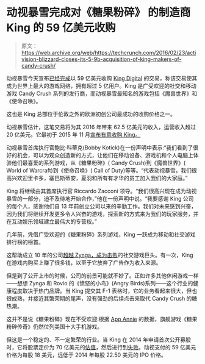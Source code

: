 # 动视暴雪完成对《糖果粉碎》 的制造商 King 的 59 亿美元收购

> 原文：<https://web.archive.org/web/https://techcrunch.com/2016/02/23/activision-blizzard-closes-its-5-9b-acquisition-of-king-makers-of-candy-crush/>

动视暴雪今天宣布[已经完成](https://web.archive.org/web/20230322204551/http://activisionblizzard.acquisitionoffer.com/)以 59 亿美元收购 [King Digital](https://web.archive.org/web/20230322204551/http://www.king.com/) 的交易，称该交易使其成为世界上最大的游戏网络，拥有超过 5 亿用户。King 是广受欢迎的社交和移动游戏 Candy Crush 系列的发行商，而动视暴雪最知名的游戏包括《魔兽世界》和《使命召唤》。

这也是 King 总部位于伦敦之外的欧洲初创公司最成功的收购价格之一。

动视暴雪估计，这笔交易将为其 2016 年带来 62.5 亿美元的收入，运营收入超过 20 亿美元。它最初于 2015 年 11 月[宣布有意收购 King。](https://web.archive.org/web/20230322204551/http://www.businesswire.com/news/home/20151102007003/en/Activision-Blizzard-Acquire-King-Digital-Entertainment-5.9)

动视暴雪首席执行官鲍比·科蒂克(Bobby Kotick)在一份声明中表示:“我们看到了很好的机会，可以为观众创造新的方式，让他们在移动设备、游戏机和个人电脑上体验他们最喜爱的系列游戏，从《糖果粉碎》( Candy Crush)到《魔兽世界》( World of Warcraft)到《使命召唤》( Call of Duty)等等。“代表动视暴雪，我们很高兴欢迎里卡多，塞巴斯蒂安，夏羽和所有有才华的员工加入我们的大家庭。”

King 将继续由其首席执行官 Riccardo Zacconi 领导。“我们很高兴现在成为动视暴雪的一部分，迫不及待地开始合作，”他在一份声明中说。“我要感谢 King 公司的每个人，感谢他们自 13 年前创立公司以来的辛勤工作。我们对未来感到兴奋，因为我们将继续开发更多令人兴奋的游戏，探索新的方式来为我们的玩家服务，并在互动娱乐领域建立最伟大的专营权。”

几年前，凭借广受欢迎的《糖果粉碎》系列游戏，King 一跃成为移动和社交游戏排行榜的榜首。

这帮助成立 10 年的公司[超越 Zynga，成为击败](https://web.archive.org/web/20230322204551/https://techcrunch.com/2013/03/27/king-candy-crush-saga/)的社交游戏巨头。有一次，King 在游戏内购买上赚了很多钱，以至于它放弃了广告作为收入来源。

但是到了公开上市的时候，公司的前景可能就不妙了。正如许多其他休闲游戏一样——想想 Zynga 和 Rovio 的《愤怒的小鸟》(Angry Birds)系列——这个行业的健康程度取决于热门品牌。当 King 提交其 F-1 表格时，它的业务看起来很大，但也很成熟，并接近其繁荣期的尾声，没有强劲的后续点击来取代 Candy Crush 的糖热潮。

这并不是说《糖果粉碎》现在不受欢迎:根据 [App Annie](https://web.archive.org/web/20230322204551/https://www.appannie.com/apps/ios/app/candy-crush-saga/rank-history/#vtype=day&countries=US&start=2016-01-25&end=2016-02-23&device=iphone&view=rank&lm=f) 的数据，旗舰游戏《糖果粉碎传奇》仍然位列美国十大手机游戏。

但这是一个稳定的、不一定繁荣的行业。当 King 在 2014 年申请首次公开募股时，它将股票定价为 70 亿美元的[估值](https://web.archive.org/web/20230322204551/https://techcrunch.com/2014/03/25/candy-crush-maker-king-prices-shares-at-22-50-puts-valuation-at-7b/)，然后进行到[失败](https://web.archive.org/web/20230322204551/https://techcrunch.com/2014/03/26/king-ipo-2/)。动视支付的 59 亿美元价格为每股 18 美元，远低于 2014 年每股 22.50 美元的 IPO 价格。